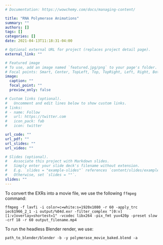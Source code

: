 ```yaml
---
# Documentation: https://wowchemy.com/docs/managing-content/

title: "RNA Polymerase Animations"
summary: ""
authors: []
tags: []
categories: []
date: 2021-04-13T11:18:31-04:00

# Optional external URL for project (replaces project detail page).
external_link: ""

# Featured image
# To use, add an image named `featured.jpg/png` to your page's folder.
# Focal points: Smart, Center, TopLeft, Top, TopRight, Left, Right, BottomLeft, Bottom, BottomRight.
image:
  caption: ""
  focal_point: ""
  preview_only: false

# Custom links (optional).
#   Uncomment and edit lines below to show custom links.
# links:
# - name: Follow
#   url: https://twitter.com
#   icon_pack: fab
#   icon: twitter

url_code: ""
url_pdf: ""
url_slides: ""
url_video: ""

# Slides (optional).
#   Associate this project with Markdown slides.
#   Simply enter your slide deck's filename without extension.
#   E.g. `slides = "example-slides"` references `content/slides/example-slides.md`.
#   Otherwise, set `slides = ""`.
slides: ""
---
```


To convert the EXRs into a movie file, we use the following `ffmpeg` command:

```
ffmpeg -f lavfi -i color=c=white:s=1920x1080 -r 60 -apply_trc iec61966_2_1 -i output/%04d.exr -filter_complex "[0:v][1:v]overlay=shortest=1" -vcodec libx264 -pix_fmt yuv420p -preset slow -crf 18 -r 60 output_filename.mp4
```

To run the headless Blender render, we use:

```
path_to_blender/blender -b -y polymerase_movie_baked.blend -a
```
